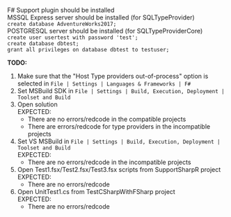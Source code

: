 F# Support plugin should be installed <br />
MSSQL Express server should be installed (for SQLTypeProvider) <br />
   `create database AdventureWorks2017;` <br />
POSTGRESQL server should be installed (for SQLTypeProviderCore) <br />
   `create user usertest with password 'test';` <br />
   `create database dbtest;` <br />
   `grant all privileges on database dbtest to testuser;` <br />


**TODO:**
1. Make sure that the "Host Type providers out-of-process" option is selected in `File | Settings | Languages & Frameworks | F#`
2. Set MSBuild SDK in `File | Settings | Build, Execution, Deployment | Toolset and Build`
3. Open solution <br />
   EXPECTED: 
     - There are no errors/redcode in the compatible projects
     - There are errors/redcode for type providers in the incompatible projects
4. Set VS MSBuild in `File | Settings | Build, Execution, Deployment | Toolset and Build` <br />
   EXPECTED:
     - There are no errors/redcode in the incompatible projects
5. Open Test1.fsx/Test2.fsx/Test3.fsx scripts from SupportSharpR project<br />
   EXPECTED:
     - There are no errors/redcode
6. Open UnitTest1.cs from TestCSharpWithFSharp project<br />
    EXPECTED:
     - There are no errors/redcode

